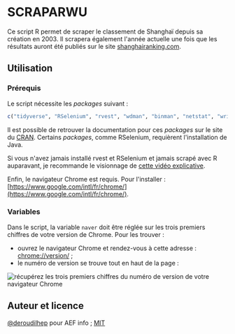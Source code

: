 # SCRAPARWU

Ce script R permet de scraper le classement de Shanghaï depuis sa création en 2003. Il scrapera également l'année actuelle une fois que les résultats auront été publiés sur le site [shanghairanking.com](https://www.shanghairanking.com/rankings/arwu/2023).

## Utilisation

### Prérequis

Le script nécessite les *packages* suivant :

```r
c("tidyverse", "RSelenium", "rvest", "wdman", "binman", "netstat", "writexl")
```

Il est possible de retrouver la documentation pour ces *packages* sur le site du [CRAN](https://cran.r-project.org/web/packages/available_packages_by_name.html). Certains *packages*, comme RSelenium, requièrent l'installation de Java.

Si vous n'avez jamais installé rvest et RSelenium et jamais scrapé avec R auparavant, je recommande le visionnage de [cette vidéo explicative](https://www.youtube.com/watch?v=GnpJujF9dBw).

Enfin, le navigateur Chrome est requis. Pour l'installer : [https://www.google.com/intl/fr/chrome/](https://www.google.com/intl/fr/chrome/).

### Variables

Dans le script, la variable `naver` doit être réglée sur les trois premiers chiffres de votre version de Chrome. Pour les trouver :

- ouvrez le navigateur Chrome et rendez-vous à cette adresse : [chrome://version/](chrome://version/) ;
- le numéro de version se trouve tout en haut de la page :

![récupérez les trois premiers chiffres du numéro de version de votre navigateur Chrome](docs/chrome-version.png)

## Auteur et licence

[@deroudilhep](https://github.com/deroudilhep) pour AEF info ; [MIT](https://choosealicense.com/licenses/mit/)
